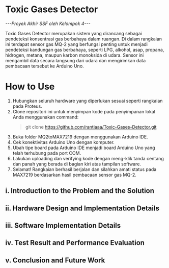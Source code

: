 # Toxic Gases Detector
*---Proyek Akhir SSF oleh Kelompok 4---*

  Toxic Gases Detector merupakan sistem yang dirancang sebagai pendeteksi konsentrasi gas berbahaya dalam ruangan. Di dalam rangkaian ini terdapat sensor gas MQ-2 yang berfungsi penting untuk menjadi pendeteksi kandungan gas berbahaya, seperti LPG, alkohol, asap, propana, hidrogen, metana, maupun karbon monoksida di udara. Sensor ini mengambil data secara langsung dari udara dan mengirimkan data pembacaan tersebut ke Arduino Uno.

# How to Use
  1. Hubungkan seluruh hardware yang diperlukan sesuai seperti rangkaian pada Proteus.
  2. Clone repositori ini untuk menyimpan kode pada penyimpanan lokal Anda menggunakan command:
     > git clone https://github.com/rantiaaa/Toxic-Gases-Detector.git
  4. Buka folder MQ2toMAX7219 dengan menggunakan Arduino IDE.
  5. Cek konektivitas Arduino Uno dengan komputer.
  6. Ubah tipe board pada Arduino IDE menjadi board Arduino Uno yang telah terhubung pada port COM.
  7. Lakukan uploading dan verifying kode dengan meng-klik tanda centang dan panah yang berada di bagian kiri atas tampilan software.
  8. Selamat! Rangkaian berhasil berjalan dan silahkan amati status pada MAX7219 berdasarkan hasil pembacaan sensor gas MQ-2.

## i. Introduction to the Problem and the Solution

## ii. Hardware Design and Implementation Details

## iii. Software Implementation Details

## iv. Test Result and Performance Evaluation

## v. Conclusion and Future Work
